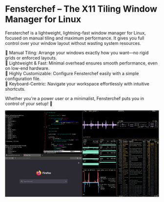 # Fensterchef – The X11 Tiling Window Manager for Linux

Fensterchef is a lightweight, lightning-fast window manager for Linux, focused on manual tiling and maximum performance. It gives you full control over your window layout without wasting system resources.

🔹 Manual Tiling: Arrange your windows exactly how you want—no rigid grids or enforced layouts. </br>
🔹 Lightweight & Fast: Minimal overhead ensures smooth performance, even on low-end hardware. </br>
🔹 Highly Customizable: Configure Fensterchef easily with a simple configuration file. </br>
🔹 Keyboard-Centric: Navigate your workspace effortlessly with intuitive shortcuts. </br>

Whether you're a power user or a minimalist, Fensterchef puts you in control of your setup! 🚀

![fensterchef](./img/fensterchef.png)
